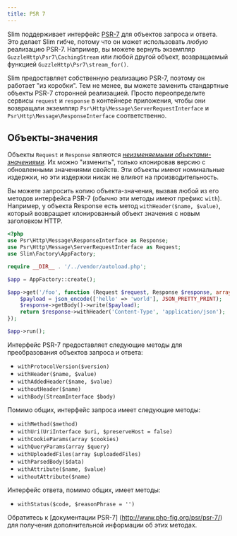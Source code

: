 ```yaml
---
title: PSR 7
---
```


Slim поддерживает интерфейс [PSR-7](https://github.com/php-fig/http-message) для объектов запроса и ответа.
Это делает Slim гибче, потому что он может использовать _любую_ реализацию PSR-7.
Например, вы можете вернуть экземпляр `GuzzleHttp\Psr7\CachingStream` или любой другой объект, 
возвращаемый функцией `GuzzleHttp\Psr7\stream_for()`.

Slim предоставляет собственную реализацию PSR-7, поэтому он работает "из коробки". Тем не менее, 
вы можете заменить стандартные объекты PSR-7 сторонней реализацией.
Просто переопределите сервисы `request` и `response` в контейнере приложения, чтобы они возвращали 
экземпляр `Psr\Http\Message\ServerRequestInterface` и `Psr\Http\Message\ResponseInterface` соответственно.

## Объекты-значения

Объекты `Request` и `Response` являются [_неизменяемыми объектами-значениями_](http://en.wikipedia.org/wiki/Value_object).
Их можно "изменить", только клонировав версию с обновленными значениями свойств.
Эти объекты имеют номинальные издержки, но эти издержки никак не влияют на производительность.

Вы можете запросить копию объекта-значения, вызвав любой из его методов интерфейса PSR-7 
(обычно эти методы имеют префикс `with`). Например, у объекта Response есть метод `withHeader($name, $value)`, 
который возвращает клонированный объект значения с новым заголовком HTTP.

```php
<?php
use Psr\Http\Message\ResponseInterface as Response;
use Psr\Http\Message\ServerRequestInterface as Request;
use Slim\Factory\AppFactory;

require __DIR__ . '/../vendor/autoload.php';

$app = AppFactory::create();

$app->get('/foo', function (Request $request, Response $response, array $args) {
    $payload = json_encode(['hello' => 'world'], JSON_PRETTY_PRINT);
    $response->getBody()->write($payload);
    return $response->withHeader('Content-Type', 'application/json');
});

$app->run();
```

Интерфейс PSR-7 предоставляет следующие методы для преобразования объектов запроса и ответа:

* `withProtocolVersion($version)`
* `withHeader($name, $value)`
* `withAddedHeader($name, $value)`
* `withoutHeader($name)`
* `withBody(StreamInterface $body)`

Помимо общих, интерфейс запроса имеет следующие методы:

* `withMethod($method)`
* `withUri(UriInterface $uri, $preserveHost = false)`
* `withCookieParams(array $cookies)`
* `withQueryParams(array $query)`
* `withUploadedFiles(array $uploadedFiles)`
* `withParsedBody($data)`
* `withAttribute($name, $value)`
* `withoutAttribute($name)`

Интерфейс ответа, помимо общих, имеет методы:

* `withStatus($code, $reasonPhrase = '')`

Обратитесь к [документации PSR-7] (http://www.php-fig.org/psr/psr-7/) для получения дополнительной информации об этих методах.
